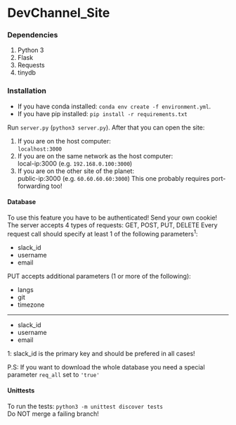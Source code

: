 # DevChannel_Site

### Dependencies
  1. Python 3
  2. Flask
  3. Requests
  4. tinydb

### Installation
  * If you have conda installed: `conda env create -f environment.yml`.
  * If you have pip installed: `pip install -r requirements.txt`

Run `server.py` (`python3 server.py`). After that you can open the site:
  1. If you are on the host computer:  
    `localhost:3000`
  2. If you are on the same network as the host computer:  
    local-ip:3000 (e.g. `192.168.0.100:3000`)
  3. If you are on the other site of the planet:  
    public-ip:3000 (e.g. `60.60.60.60:3000`)
    This one probably requires port-forwarding too!

#### Database
To use this feature you have to be authenticated! Send your own cookie!
The server accepts 4 types of requests: GET, POST, PUT, DELETE
Every request call should specify at least 1 of the following parameters<sup>1</sup>:
  * slack_id
  * username
  * email

PUT accepts additional parameters (1 or more of the following):
  * langs
  * git
  * timezone
 ---
  * slack_id
  * username
  * email

1: slack_id is the primary key and should be prefered in all cases!

P.S: If you want to download the whole database you need a special parameter `req_all` set to `'true'`

#### Unittests
To run the tests: `python3 -m unittest discover tests`  
Do NOT merge a failing branch!
